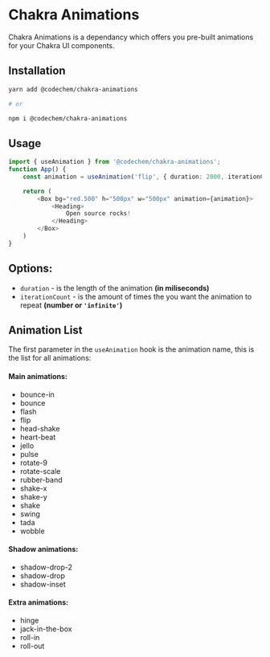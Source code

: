 # Chakra Animations

Chakra Animations is a dependancy which offers you pre-built animations for your Chakra UI components.

## Installation

```sh
yarn add @codechem/chakra-animations

# or

npm i @codechem/chakra-animations
```

## Usage
```typescript
import { useAnimation } from '@codechem/chakra-animations';
function App() {
    const animation = useAnimation('flip', { duration: 2000, iterationCount: 'infinite' });

    return (
        <Box bg="red.500" h="500px" w="500px" animation={animation}>
            <Heading>
                Open source rocks!
            </Heading>
        </Box>
    )
}
```

## Options:

- `duration` - is the length of the animation **(in miliseconds)** 
- `iterationCount` - is the amount of times the you want the animation to repeat **(number or `'infinite'`)**

## Animation List

The first parameter in the `useAnimation` hook is the animation name, this is the list for all animations:

#### Main animations:
- bounce-in
- bounce
- flash
- flip
- head-shake
- heart-beat
- jello
- pulse
- rotate-9
- rotate-scale
- rubber-band
- shake-x
- shake-y
- shake
- swing
- tada
- wobble

#### Shadow animations:
- shadow-drop-2
- shadow-drop
- shadow-inset

#### Extra animations:
- hinge
- jack-in-the-box
- roll-in
- roll-out